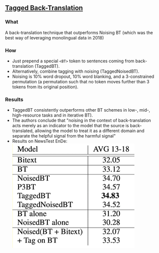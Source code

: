 ## [Tagged Back-Translation](https://arxiv.org/pdf/1906.06442.pdf)

### What

A back-translation technique that outperforms Noising BT (which was the best way of leveraging monolingual data in 2018)

### How

* Just prepend a special `<BT>` token to sentences coming from back-translation (TaggedBT).
* Alternatively, combine tagging with noising (TaggedNoisedBT).
* Noising is 10% word dropout, 10% word blanking, and a 3-constrained permutation (a permutation such that no token moves further than 3 tokens from its original position).


### Results

* TaggedBT consistently outperforms other BT schemes in low-, mid-, high-resource tasks and in iterative BT).
* The authors conclude that "noising in the context of back-translation acts merely as an indicator to the model that the source is back-translated, allowing the model to treat it as a different domain and separate the helpful signal from the harmful signal"
* Results on NewsTest EnDe:
   <img src="./_img/image-20200320.png" alt="en-de-results" />
